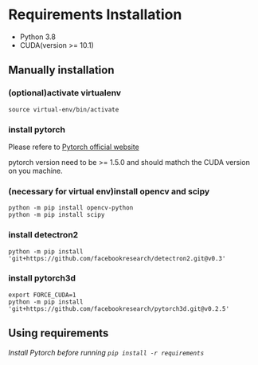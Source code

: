 # Requirements Installation

* Python 3.8
* CUDA(version >= 10.1)

## Manually installation

### (optional)activate virtualenv

`source virtual-env/bin/activate`

### install pytorch

Please refere to [Pytorch official website](https://pytorch.org/)

pytorch version need to be >= 1.5.0 and should mathch the CUDA version on you machine.

### (necessary for virtual env)install opencv and scipy

```shell
python -m pip install opencv-python
python -m pip install scipy
```

### install detectron2

```shell
python -m pip install 'git+https://github.com/facebookresearch/detectron2.git@v0.3'
```

### install pytorch3d

```shell
export FORCE_CUDA=1
python -m pip install 'git+https://github.com/facebookresearch/pytorch3d.git@v0.2.5'
```

## Using requirements

*Install Pytorch before running `pip install -r requirements`*
